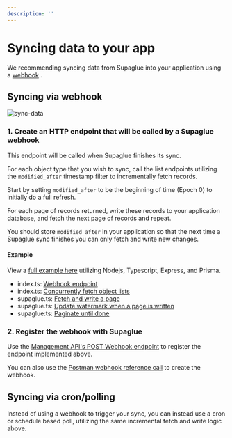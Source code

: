 ```yaml
---
description: ''
---
```


# Syncing data to your app

We recommending syncing data from Supaglue into your application using a [webhook](#1-create-an-http-endpoint-that-will-be-called-by-a-supaglue-webhook)
.

## Syncing via webhook

![sync-data](/img/etl.png)

### 1. Create an HTTP endpoint that will be called by a Supaglue webhook

This endpoint will be called when Supaglue finishes its sync.

For each object type that you wish to sync, call the list endpoints utilizing the `modified_after` timestamp filter to incrementally fetch records.

Start by setting `modified_after` to be the beginning of time (Epoch 0) to initially do a full refresh.

For each page of records returned, write these records to your application database, and fetch the next page of records and repeat.

You should store `modified_after` in your application so that the next time a Supaglue sync finishes you can only fetch and write new changes.

#### Example
View a [full example here](https://github.com/supaglue-labs/ts-etl-example) utilizing Nodejs, Typescript, Express, and Prisma.

- index.ts: [Webhook endpoint](https://github.com/supaglue-labs/ts-etl-example/blob/main/index.ts#L10)
- index.ts: [Concurrently fetch object lists](https://github.com/supaglue-labs/ts-etl-example/blob/main/index.ts#L25)
- supaglue.ts: [Fetch and write a page](https://github.com/supaglue-labs/ts-etl-example/blob/main/lib/supaglue.ts#L42)
- supaglue.ts: [Update watermark when a page is written](https://github.com/supaglue-labs/ts-etl-example/blob/main/lib/supaglue.ts#L95)
- supaglue:ts: [Paginate until done](https://github.com/supaglue-labs/ts-etl-example/blob/main/lib/supaglue.ts#L99)

### 2. Register the webhook with Supaglue

Use the [Management API's POST Webhook endpoint](/api/mgmt#tag/Webhook/operation/createWebhook) to register the endpoint implemented above.

You can also use the [Postman webhook reference call](https://www.postman.com/supaglue/workspace/supaglue-public/request/18172762-f62a5612-c293-44c5-bb82-3f7b6c26aeb7) to create the webhook.

## Syncing via cron/polling

Instead of using a webhook to trigger your sync, you can instead use a cron or schedule based poll, utilizing the same incremental fetch and write logic above.
